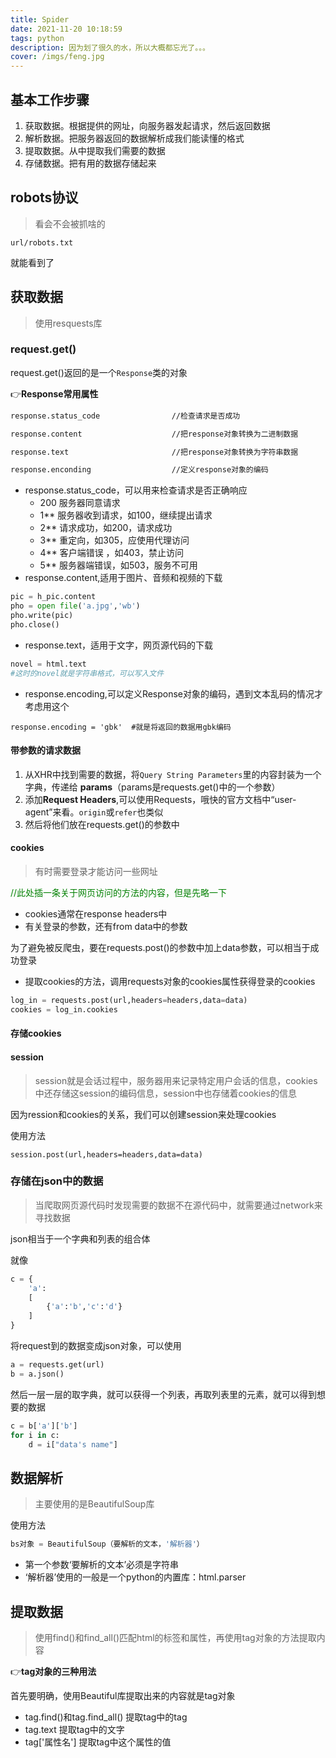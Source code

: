```yaml
---
title: Spider
date: 2021-11-20 10:18:59
tags: python
description: 因为划了很久的水，所以大概都忘光了。。。
cover: /imgs/feng.jpg
---
```




## 基本工作步骤

1. 获取数据。根据提供的网址，向服务器发起请求，然后返回数据
2. 解析数据。把服务器返回的数据解析成我们能读懂的格式
3. 提取数据。从中提取我们需要的数据
4. 存储数据。把有用的数据存储起来

## robots协议

> 看会不会被抓啥的

`url/robots.txt`

就能看到了

## 获取数据

>  使用resquests库

### request.get()

request.get()返回的是一个`Response`类的对象

👉**Response常用属性**

```html
response.status_code				//检查请求是否成功

response.content					//把response对象转换为二进制数据

response.text						//把response对象转换为字符串数据

response.enconding				    //定义response对象的编码
```

* response.status_code，可以用来检查请求是否正确响应
  * 200 服务器同意请求
  * 1** 服务器收到请求，如100，继续提出请求
  * 2** 请求成功，如200，请求成功
  * 3** 重定向，如305，应使用代理访问
  * 4** 客户端错误 ，如403，禁止访问
  * 5** 服务器端错误，如503，服务不可用
* response.content,适用于图片、音频和视频的下载

```python
pic = h_pic.content
pho = open file('a.jpg','wb')
pho.write(pic)
pho.close()
```



* response.text，适用于文字，网页源代码的下载

```python
novel = html.text
#这时的novel就是字符串格式，可以写入文件
```

* response.encoding,可以定义Response对象的编码，遇到文本乱码的情况才考虑用这个

`response.encoding = 'gbk'  #就是将返回的数据用gbk编码`

#### 带参数的请求数据

1. 从XHR中找到需要的数据，将`Query String Parameters`里的内容封装为一个字典，传递给 **params**（params是requests.get()中的一个参数）
2. 添加**Request Headers**,可以使用Requests，哦快的官方文档中“user-agent”来看。`origin`或`refer`也类似
3. 然后将他们放在requests.get()的参数中

#### cookies

> 有时需要登录才能访问一些网址

<font color='green'>//此处插一条关于网页访问的方法的内容，但是先略一下</font>

* cookies通常在response headers中
* 有关登录的参数，还有from data中的参数

为了避免被反爬虫，要在requests.post()的参数中加上data参数，可以相当于成功登录

* 提取cookies的方法，调用requests对象的cookies属性获得登录的cookies

```python
log_in = requests.post(url,headers=headers,data=data)
cookies = log_in.cookies
```

#### 存储cookies



#### session

> session就是会话过程中，服务器用来记录特定用户会话的信息，cookies中还存储这session的编码信息，session中也存储着cookies的信息

因为ression和cookies的关系，我们可以创建session来处理cookies

使用方法

```pyt
session.post(url,headers=headers,data=data)
```



### 存储在json中的数据

> 当爬取网页源代码时发现需要的数据不在源代码中，就需要通过network来寻找数据

json相当于一个字典和列表的组合体

就像

```python
c = {
    'a':
    [
        {'a':'b','c':'d'}
    ]
}
```

将request到的数据变成json对象，可以使用

```python
a = requests.get(url)
b = a.json()
```

然后一层一层的取字典，就可以获得一个列表，再取列表里的元素，就可以得到想要的数据

```python
c = b['a']['b']
for i in c:
    d = i["data's name"]
```





## 数据解析

> 主要使用的是BeautifulSoup库

使用方法

```python
bs对象 = BeautifulSoup（要解析的文本，'解析器'）
```

* 第一个参数‘要解析的文本’必须是字符串
* ‘解析器’使用的一般是一个python的内置库：html.parser

## 提取数据

> 使用find()和find_all()匹配html的标签和属性，再使用tag对象的方法提取内容

👉**tag对象的三种用法**

首先要明确，使用Beautiful库提取出来的内容就是tag对象

* tag.find()和tag.find_all()       提取tag中的tag
* tag.text                                   提取tag中的文字
* tag['属性名']                           提取tag中这个属性的值

